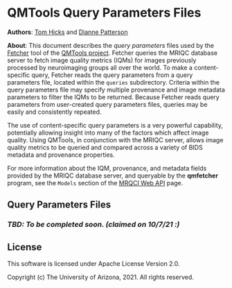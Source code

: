 ﻿# QMTools Query Parameters Files

**Authors**: [Tom Hicks](https://github.com/hickst) and [Dianne Patterson](https://github.com/dkp)

**About**: This document describes the *query parameters* files used by the [Fetcher](https://github.com/hickst/qmtools-support/blob/main/docs/Fetcher.md) tool of the [QMTools project](https://github.com/hickst/qmtools). Fetcher queries the MRIQC database server to fetch image quality metrics (IQMs) for images previously processed by neuroimaging groups all over the world. To make a content-specific query, Fetcher reads the query parameters from a query parameters file, located within the `queries` subdirectory. Criteria within the query parameters file may specify multiple provenance and image metadata parameters to filter the IQMs to be returned. Because Fetcher reads query parameters from user-created query parameters files, queries may be easily and consistently repeated.

The use of content-specific query parameters is a very powerful capability, potentially allowing insight into many of the factors which affect image quality. Using QMTools, in conjunction with the MRIQC server, allows image quality metrics to be queried and compared across a variety of BIDS metadata and provenance properties.

For more information about the IQM, provenance, and metadata fields provided by the MRIQC database server, and queryable by the **qmfetcher** program, see the `Models` section of the [MRQCI Web API](https://mriqc.nimh.nih.gov/) page.

## Query Parameters Files

### *TBD: To be completed soon. (claimed on 10/7/21 :)*

## License

This software is licensed under Apache License Version 2.0.

Copyright (c) The University of Arizona, 2021. All rights reserved.
